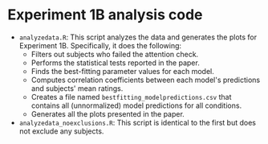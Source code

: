 Experiment 1B analysis code
===========================

* `analyzedata.R`: This script analyzes the data and generates the plots for Experiment 1B.
   Specifically, it does the following:
    * Filters out subjects who failed the attention check.
    * Performs the statistical tests reported in the paper.
    * Finds the best-fitting parameter values for each model.
    * Computes correlation coefficients between each model's predictions and subjects' mean ratings.
    * Creates a file named `bestfitting_modelpredictions.csv` that contains all 
      (unnormalized) model predictions for all conditions.
    * Generates all the plots presented in the paper.
* `analyzedata_noexclusions.R`: This script is identical to the first but does not exclude any subjects.
